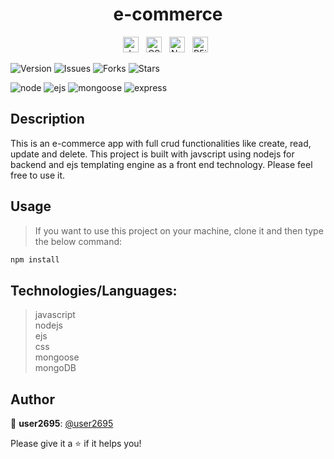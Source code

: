 <h1 align="center">e-commerce</h1>

<div align="center" >
   <span><img src="https://img.shields.io/badge/JavaScript-282C34?logo=javascript" alt="JavaScript logo" title="JavaScript" height="25" /></span>&nbsp;&nbsp;
   <span><img src="https://img.shields.io/badge/CSS3-282C34?logo=css3" alt="CSS3 logo" title="CSS3" height="25" /></span>&nbsp;&nbsp;
   <span><img src="https://img.shields.io/badge/Nodejs-282C34?logo=nodedotjs" alt="Nodejs logo" title="Nodejs" height="25" /></span>&nbsp;&nbsp;
   <span><img src="https://img.shields.io/badge/mongoDB-282C34?logo=mongodb" alt="P5js logo" title="P5js" height="25" /></span>&nbsp;&nbsp;
</div>

   
<p> 
  <img alt="Version" src="https://img.shields.io/badge/version-1.0.0-blue.svg?cacheSeconds=2592000" />
  <img alt="Issues" src="https://img.shields.io/github/issues/user2695/e-commerce" />
  <img alt="Forks" src="https://img.shields.io/github/forks/user2695/e-commerce" />
   <img alt="Stars" src="https://img.shields.io/github/stars/user2695/e-commerce" />  
</p>

<p>
<img alt="node" src="https://img.shields.io/npm/v/node?color=blue&label=node" />
   <img alt="ejs" src="https://img.shields.io/npm/v/ejs?color=red&label=ejs" />
   <img alt="mongoose" src="https://img.shields.io/npm/v/mongoose?color=yellow&label=mongoose" />
   <img alt="express" src="https://img.shields.io/npm/v/express?color=orange&label=express" />
</p>

## Description
This is an e-commerce app with full crud functionalities like create, read, update and delete. This project is built with javscript using nodejs for backend and ejs templating engine as a front end technology. Please feel free to use it.

## Usage
> If you want to use this project on your machine, clone it and then type the below command: 

```sh
npm install
```
  
  
 ## Technologies/Languages:

> javascript  
> nodejs   
> ejs  
> css  
> mongoose  
> mongoDB
  
## Author

👤 **user2695**: [@user2695](https://github.com/user2695)  

Please give it a ⭐️ if it helps you!
